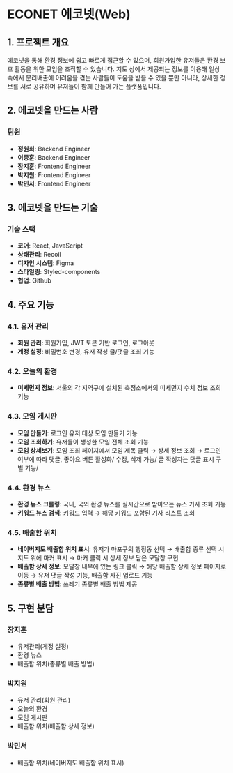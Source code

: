 # ECONET 에코넷(Web)

## 1. 프로젝트 개요
에코넷을 통해 환경 정보에 쉽고 빠르게 접근할 수 있으며, 회원가입한 유저들은 환경 보호 활동을 위한 모임을 조직할 수 있습니다. 
지도 상에서 제공되는 정보를 이용해 일상 속에서 분리배출에 어려움을 겪는 사람들이 도움을 받을 수 있을 뿐만 아니라, 상세한 정보를 서로 공유하며 유저들이 함께 만들어 가는 플랫폼입니다.

## 2. 에코넷을 만드는 사람

### 팀원
- **정원희**: Backend Engineer
- **이종훈**: Backend Engineer
- **장지훈**: Frontend Engineer
- **박지원**: Frontend Engineer
- **박민서**: Frontend Engineer

## 3. 에코넷을 만드는 기술

### 기술 스택
- **코어**: React, JavaScript
- **상태관리**: Recoil
- **디자인 시스템**: Figma
- **스타일링**: Styled-components
- **협업**: Github

## 4. 주요 기능

### 4.1. 유저 관리
- **회원 관리**: 회원가입, JWT 토큰 기반 로그인, 로그아웃
- **계정 설정**: 비밀번호 변경, 유저 작성 글/댓글 조회 기능

### 4.2. 오늘의 환경
- **미세먼지 정보**: 서울의 각 지역구에 설치된 측정소에서의 미세먼지 수치 정보 조회 기능

### 4.3. 모임 게시판
- **모임 만들기**: 로그인 유저 대상 모임 만들기 기능
- **모임 조회하기**: 유저들이 생성한 모임 전체 조회 기능
- **모임 상세보기**: 모임 조회 페이지에서 모임 제목 클릭 → 상세 정보 조회 → 로그인 여부에 따라 댓글, 좋아요 버튼 활성화/ 수정, 삭제 가능/ 글 작성자는 댓글 표시 구별 기능/

### 4.4. 환경 뉴스
- **환경 뉴스 크롤링**: 국내, 국외 환경 뉴스를 실시간으로 받아오는 뉴스 기사 조회 기능
- **키워드 뉴스 검색**: 키워드 입력 → 해당 키워드 포함된 기사 리스트 조회

### 4.5. 배출함 위치
- **네이버지도 배출함 위치 표시**: 유저가 마포구의 행정동 선택 → 배출함 종류 선택 시 지도 위에 마커 표시 → 마커 클릭 시 상세 정보 담은 모달창 구현
- **배출함 상세 정보**: 모달창 내부에 있는 링크 클릭 → 해당 배출함 상세 정보 페이지로 이동 → 유저 댓글 작성 기능, 배출함 사진 업로드 기능
- **종류별 배출 방법**: 쓰레기 종류별 배출 방법 제공

## 5. 구현 분담

### 장지훈
- 유저관리(계정 설정)
- 환경 뉴스
- 배출함 위치(종류별 배출 방법)

### 박지원
- 유저 관리(회원 관리)
- 오늘의 환경
- 모임 게시판
- 배출함 위치(배출함 상세 정보)

### 박민서
- 배출함 위치(네이버지도 배출함 위치 표시)
